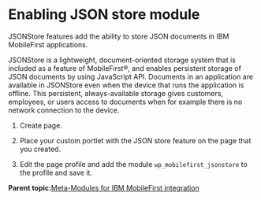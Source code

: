# Enabling JSON store module 

JSONStore features add the ability to store JSON documents in IBM MobileFirst applications.

JSONStore is a lightweight, document-oriented storage system that is included as a feature of MobileFirst®, and enables persistent storage of JSON documents by using JavaScript API. Documents in an application are available in JSONStore even when the device that runs the application is offline. This persistent, always-available storage gives customers, employees, or users access to documents when for example there is no network connection to the device.

1.  Create page.

2.  Place your custom portlet with the JSON store feature on the page that you created.

3.  Edit the page profile and add the module `wp_mobilefirst_jsonstore` to the profile and save it.


**Parent topic:**[Meta-Modules for IBM MobileFirst integration ](../integrate/wl_int_metamodules.md)

